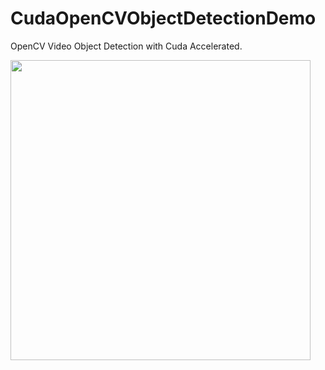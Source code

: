 # CudaOpenCVObjectDetectionDemo
OpenCV Video Object Detection with Cuda Accelerated.

<img width=480 height=480 src="https://github.com/Think-Big-Do-Small/CudaOpenCVObjectDetectionDemo/blob/9f1ac74cc5ec119d76ef93df82242b238fa0ef66/screenshot.png"></img>

